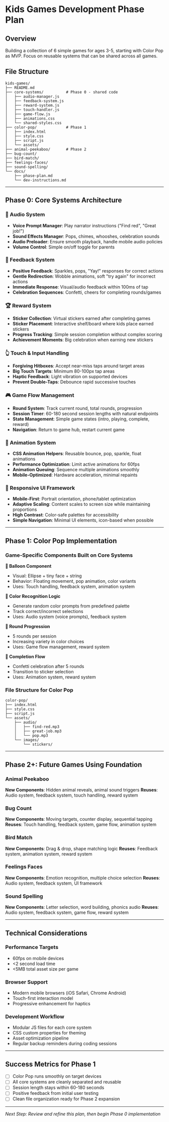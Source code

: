 # Kids Games Development Phase Plan

## Overview
Building a collection of 6 simple games for ages 3-5, starting with Color Pop as MVP. Focus on reusable systems that can be shared across all games.

## File Structure
```
kids-games/
├── README.md
├── core-systems/          # Phase 0 - shared code
│   ├── audio-manager.js
│   ├── feedback-system.js  
│   ├── reward-system.js
│   ├── touch-handler.js
│   ├── game-flow.js
│   ├── animations.css
│   └── shared-styles.css
├── color-pop/             # Phase 1
│   ├── index.html
│   ├── style.css
│   ├── script.js
│   └── assets/
├── animal-peekaboo/       # Phase 2
├── bug-count/
├── bird-match/
├── feelings-faces/
├── sound-spelling/
└── docs/
    ├── phase-plan.md
    └── dev-instructions.md
```
---
## Phase 0: Core Systems Architecture

### 🎵 Audio System
- **Voice Prompt Manager**: Play narrator instructions ("Find red", "Great job!")
- **Sound Effects Manager**: Pops, chimes, whooshes, celebration sounds
- **Audio Preloader**: Ensure smooth playback, handle mobile audio policies
- **Volume Control**: Simple on/off toggle for parents

### 🎉 Feedback System  
- **Positive Feedback**: Sparkles, pops, "Yay!" responses for correct actions
- **Gentle Redirection**: Wobble animations, soft "try again" for incorrect actions
- **Immediate Response**: Visual/audio feedback within 100ms of tap
- **Celebration Sequences**: Confetti, cheers for completing rounds/games

### 🏆 Reward System
- **Sticker Collection**: Virtual stickers earned after completing games
- **Sticker Placement**: Interactive shelf/board where kids place earned stickers
- **Progress Tracking**: Simple session completion without complex scoring
- **Achievement Moments**: Big celebration when earning new stickers

### 👆 Touch & Input Handling
- **Forgiving Hitboxes**: Accept near-miss taps around target areas
- **Big Touch Targets**: Minimum 80-100px tap areas
- **Haptic Feedback**: Light vibration on supported devices
- **Prevent Double-Taps**: Debounce rapid successive touches

### 🎮 Game Flow Management
- **Round System**: Track current round, total rounds, progression
- **Session Timer**: 60-180 second session lengths with natural endpoints
- **State Management**: Simple game states (intro, playing, complete, reward)
- **Navigation**: Return to game hub, restart current game

### 🎨 Animation System
- **CSS Animation Helpers**: Reusable bounce, pop, sparkle, float animations
- **Performance Optimization**: Limit active animations for 60fps
- **Animation Queuing**: Sequence multiple animations smoothly
- **Mobile-Optimized**: Hardware acceleration, minimal repaints

### 📱 Responsive UI Framework
- **Mobile-First**: Portrait orientation, phone/tablet optimization
- **Adaptive Scaling**: Content scales to screen size while maintaining proportions
- **High Contrast**: Color-safe palettes for accessibility
- **Simple Navigation**: Minimal UI elements, icon-based when possible

---

## Phase 1: Color Pop Implementation

### Game-Specific Components Built on Core Systems

**🎈 Balloon Component**
- Visual: Ellipse + tiny face + string
- Behavior: Floating movement, pop animation, color variants
- Uses: Touch handling, feedback system, animation system

**🎯 Color Recognition Logic**
- Generate random color prompts from predefined palette
- Track correct/incorrect selections
- Uses: Audio system (voice prompts), feedback system

**🔄 Round Progression**
- 5 rounds per session
- Increasing variety in color choices
- Uses: Game flow management, reward system

**🎊 Completion Flow**
- Confetti celebration after 5 rounds
- Transition to sticker selection
- Uses: Animation system, reward system

### File Structure for Color Pop
```
color-pop/
├── index.html
├── style.css
├── script.js
└── assets/
    ├── audio/
    │   ├── find-red.mp3
    │   ├── great-job.mp3
    │   └── pop.mp3
    └── images/
        └── stickers/
```

---

## Phase 2+: Future Games Using Foundation

### Animal Peekaboo
**New Components**: Hidden animal reveals, animal sound triggers
**Reuses**: Audio system, feedback system, touch handling, reward system

### Bug Count  
**New Components**: Moving targets, counter display, sequential tapping
**Reuses**: Touch handling, feedback system, game flow, animation system

### Bird Match
**New Components**: Drag & drop, shape matching logic
**Reuses**: Feedback system, animation system, reward system

### Feelings Faces
**New Components**: Emotion recognition, multiple choice selection
**Reuses**: Audio system, feedback system, UI framework

### Sound Spelling
**New Components**: Letter selection, word building, phonics audio
**Reuses**: Audio system, feedback system, game flow, reward system

---

## Technical Considerations

### Performance Targets
- 60fps on mobile devices
- <2 second load time
- <5MB total asset size per game

### Browser Support
- Modern mobile browsers (iOS Safari, Chrome Android)
- Touch-first interaction model
- Progressive enhancement for haptics

### Development Workflow
- Modular JS files for each core system
- CSS custom properties for theming
- Asset optimization pipeline
- Regular backup reminders during coding sessions

---

## Success Metrics for Phase 1
- [ ] Color Pop runs smoothly on target devices
- [ ] All core systems are cleanly separated and reusable
- [ ] Session length stays within 60-180 seconds
- [ ] Positive feedback from initial user testing
- [ ] Clean file organization ready for Phase 2 expansion

---

*Next Step: Review and refine this plan, then begin Phase 0 implementation*
